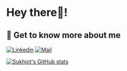 # Hey there👋!

## 🔗 Get to know more about me 
[![Linkedin](https://img.shields.io/badge/-Sukh-black?style=for-the-badge&logo=Linkedin)](https://www.linkedin.com/in/sukhjot-sekhon/)
[![Mail](https://img.shields.io/badge/-Say%20Hi!-black?style=for-the-badge&logo=gmail)](mailto:sukhjot.sekhon@ucalgary.ca)


[![Sukhjot's GitHub stats](https://github-readme-stats.vercel.app/api?username=sukhjot-sekhon&show_icons=true)](https://github.com/sukhjot-sekhon/github-readme-stats)

